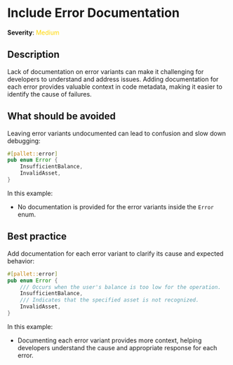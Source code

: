 # Include Error Documentation

**Severity**: <span style="color:gold;">Medium</span>

## Description

Lack of documentation on error variants can make it challenging for developers to understand and address issues. Adding documentation for each error provides valuable context in code metadata, making it easier to identify the cause of failures.

## What should be avoided

Leaving error variants undocumented can lead to confusion and slow down debugging:

```rust
#[pallet::error]
pub enum Error {
    InsufficientBalance,
    InvalidAsset,
}
```

In this example:

- No documentation is provided for the error variants inside the `Error` enum.

## Best practice

Add documentation for each error variant to clarify its cause and expected behavior:

```rust
#[pallet::error]
pub enum Error {
    /// Occurs when the user's balance is too low for the operation.
    InsufficientBalance,
    /// Indicates that the specified asset is not recognized.
    InvalidAsset,
}
```

In this example:

- Documenting each error variant provides more context, helping developers understand the cause and appropriate response for each error.
